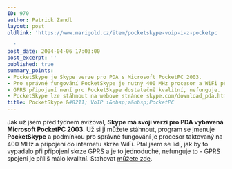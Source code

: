 ```yaml
---
ID: 970
author: Patrick Zandl
layout: post
oldlink: 'https://www.marigold.cz/item/pocketskype-voip-i-z-pocketpc

  '
post_date: 2004-04-06 17:03:00
post_excerpt: ''
published: true
summary_points:
- PocketSkype je Skype verze pro PDA s Microsoft PocketPC 2003.
- Pro správné fungování PocketSkype je nutný 400 MHz procesor a WiFi připojení.
- GPRS připojení není pro PocketSkype dostatečně kvalitní, nefunguje.
- PocketSkype lze stáhnout na webové stránce skype.com/download_pda.html.
title: PocketSkype &#8211; VoIP i&nbsp;z&nbsp;PocketPC
---
```


Jak už jsem před týdnem avizoval, <STRONG>Skype má svoji verzi pro PDA vybavená Microsoft PocketPC 2003</STRONG>. Už si ji můžete stáhnout, program se jmenuje <STRONG>PocketSkype</STRONG> a podmínkou pro správné fungování je procesor taktovaný na 400 MHz a připojení do internetu skrze WiFi. Ptal jsem se lidí, jak by to vypadalo při připojení skrze GPRS&#160;a je to jednoduché, nefunguje to - GPRS spojení je příliš málo kvalitní. Stahovat <A href="http://www.skype.com/download_pda.html" target=_blank>můžete zde</A>.
